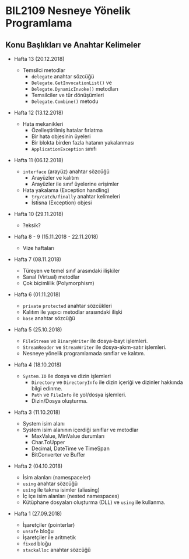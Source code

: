# BIL2109 Nesneye Yönelik Programlama

## Konu Başlıkları ve Anahtar Kelimeler

- Hafta 13 (20.12.2018)
  - Temsilci metodlar
    - `delegate` anahtar sözcüğü
    - `Delegate.GetInvocationList()` ve
    - `Delegate.DynamicInvoke()` metodları
    - Temsilciler ve tür dönüşümleri
    - `Delegate.Combine()` metodu

- Hafta 12 (13.12.2018)
  - Hata mekanikleri
    - Özelleştirilmiş hatalar fırlatma
    - Bir hata objesinin üyeleri
    - Bir blokta birden fazla hatanın yakalanması
    - `ApplicationException` sınıfı

- Hafta 11 (06.12.2018)
  - `interface` (arayüz) anahtar sözcüğü
    - Arayüzler ve kalıtım
    - Arayüzler ile sınıf üyelerine erişimler
  - Hata yakalama (Exception handling)
    - `try/catch/finally` anahtar kelimeleri
    - İstisna (Exception) objesi

- Hafta 10 (29.11.2018)
  - ?eksik?

- Hafta 8 - 9 (15.11.2018 - 22.11.2018)
  - Vize haftaları

- Hafta 7 (08.11.2018)
  - Türeyen ve temel sınıf arasındaki ilişkiler
  - Sanal (Virtual) metodlar
  - Çok biçimlilik (Polymorphism)

- Hafta 6 (01.11.2018)
  - `private` `protected` anahtar sözcükleri
  - Kalıtım ile yapıcı metodlar arasındaki ilişki
  - `base` anahtar sözcüğü

- Hafta 5 (25.10.2018)
  - `FileStream` ve `BinaryWriter` ile dosya-bayt işlemleri.
  - `StreamReader` ve `StreamWriter` ile dosya-akım-satır işlemleri.
  - Nesneye yönelik programlamada sınıflar ve kalıtım.

- Hafta 4 (18.10.2018)
  - `System.IO` ile dosya ve dizin işlemleri
    - `Directory` ve `DirectoryInfo` ile dizin içeriği ve dizinler hakkında bilgi edinme.
    - `Path` ve `FileInfo` ile yol/dosya işlemleri.
    - Dizin/Dosya oluşturma.

- Hafta 3 (11.10.2018)
  - System isim alanı
  - System isim alanının içerdiği sınıflar ve metodlar
    - MaxValue, MinValue durumları
    - Char.ToUpper
    - Decimal, DateTime ve TimeSpan
    - BitConverter ve Buffer

- Hafta 2 (04.10.2018)
  - İsim alanları (namespaceler)
  - `using` anahtar sözcüğü
  - `using` ile takma isimler (aliasing)
  - İç içe isim alanları (nested namespaces)
  - Kütüphane dosyaları oluşturma (DLL) ve `using` ile kullanma.

- Hafta 1 (27.09.2018)
  - İşaretçiler (pointerlar)
  - `unsafe` bloğu
  - İşaretçiler ile aritmetik
  - `fixed` bloğu
  - `stackalloc` anahtar sözcüğü
